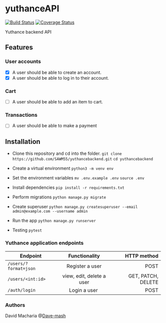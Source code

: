 # yuthanceAPI

[![Build Status](https://travis-ci.org/Dave-mash/yuthancebackend.svg?branch=master)](https://travis-ci.org/Dave-mash/yuthancebackend)
[![Coverage Status](https://coveralls.io/repos/github/Dave-mash/yuthancebackend/badge.svg)](https://coveralls.io/github/Dave-mash/yuthancebackend)

Yuthance backend API

## Features

### User accounts

* [x] A user should be able to create an account.
* [x] A user should be able to log in to their account.

### Cart

* [ ] A user should be able to add an item to cart.

### Transactions

* [ ] A user should be able to make a payment

## Installation

* Clone this repository and cd into the folder.
`git clone https://github.com/SAWM55/yuthancebackend.git`
`cd yuthancebackend`

* Create a virtual environment
`python3 -m venv env`

* Set the environment variables
`mv .env.example .env`
`source .env`

* Install dependencies
`pip install -r requirements.txt`

* Perform migrations
`python manage.py migrate`

* Create superuser
`python manage.py createsuperuser --email admin@example.com --username admin`

* Run the app
`python manage.py runserver`

* Testing
`pytest`

### Yuthance application endpoints

| Endpoint        | Functionality           | HTTP method  |
| ------------- |:-------------:| -----:|
| `/users/?format=json`      | Register a user | POST |
| `/users/<int:id>`      | view, edit, delete a user | GET, PATCH, DELETE |
| `/auth/login`      | Login a user       |   POST |

### Authors

David Macharia @[Dave-mash](https://github.com/Dave-mash)

